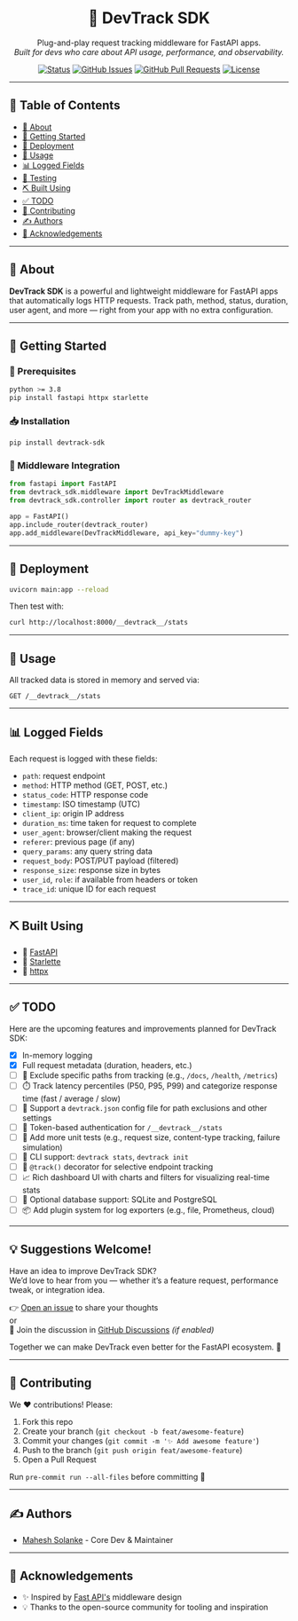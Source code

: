 <h1 align="center">🚀 DevTrack SDK</h1>

<p align="center">
  Plug-and-play request tracking middleware for FastAPI apps. <br>
  <i>Built for devs who care about API usage, performance, and observability.</i>
</p>

<div align="center">

[![Status](https://img.shields.io/badge/status-active-success.svg)]()
[![GitHub Issues](https://img.shields.io/github/issues/mahesh-solanke/devtrack-sdk.svg)](https://github.com/mahesh-solanke/devtrack-sdk/issues)
[![GitHub Pull Requests](https://img.shields.io/github/issues-pr/mahesh-solanke/devtrack-sdk.svg)](https://github.com/mahesh-solanke/devtrack-sdk/pulls)
[![License](https://img.shields.io/badge/license-MIT-blue.svg)](/LICENSE)

</div>

---

## 🧭 Table of Contents

- [🧐 About](#about)
- [🏁 Getting Started](#getting_started)
- [🚀 Deployment](#deployment)
- [🎈 Usage](#usage)
- [📊 Logged Fields](#logged_fields)
- [🧪 Testing](#tests)
- [⛏️ Built Using](#built_using)
- [✅ TODO](#todo)
- [🤝 Contributing](#contributing)
- [✍️ Authors](#authors)
- [🎉 Acknowledgements](#acknowledgement)

---

## 🧐 About <a name="about"></a>

**DevTrack SDK** is a powerful and lightweight middleware for FastAPI apps that automatically logs HTTP requests. Track path, method, status, duration, user agent, and more — right from your app with no extra configuration.

---

## 🏁 Getting Started <a name="getting_started"></a>

### 🧰 Prerequisites

```bash
python >= 3.8
pip install fastapi httpx starlette
```

### 📥 Installation

```bash
pip install devtrack-sdk
```

### 🧩 Middleware Integration

```python
from fastapi import FastAPI
from devtrack_sdk.middleware import DevTrackMiddleware
from devtrack_sdk.controller import router as devtrack_router

app = FastAPI()
app.include_router(devtrack_router)
app.add_middleware(DevTrackMiddleware, api_key="dummy-key")
```

---

## 🚀 Deployment <a name="deployment"></a>

```bash
uvicorn main:app --reload
```

Then test with:

```bash
curl http://localhost:8000/__devtrack__/stats
```

---

## 🎈 Usage <a name="usage"></a>

All tracked data is stored in memory and served via:

```
GET /__devtrack__/stats
```

---

## 📊 Logged Fields <a name="logged_fields"></a>

Each request is logged with these fields:

- `path`: request endpoint
- `method`: HTTP method (GET, POST, etc.)
- `status_code`: HTTP response code
- `timestamp`: ISO timestamp (UTC)
- `client_ip`: origin IP address
- `duration_ms`: time taken for request to complete
- `user_agent`: browser/client making the request
- `referer`: previous page (if any)
- `query_params`: any query string data
- `request_body`: POST/PUT payload (filtered)
- `response_size`: response size in bytes
- `user_id`, `role`: if available from headers or token
- `trace_id`: unique ID for each request

---

## ⛏️ Built Using <a name="built_using"></a>

- 🔹 [FastAPI](https://fastapi.tiangolo.com/)
- 🔹 [Starlette](https://www.starlette.io/)
- 🔹 [httpx](https://www.python-httpx.org/)

---

## ✅ TODO <a name="todo"></a>
Here are the upcoming features and improvements planned for DevTrack SDK:

- [x] In-memory logging
- [x] Full request metadata (duration, headers, etc.)
- [ ] 🚫 Exclude specific paths from tracking (e.g., `/docs`, `/health`, `/metrics`)
- [ ] ⏱️ Track latency percentiles (P50, P95, P99) and categorize response time (fast / average / slow)
- [ ] 🧩 Support a `devtrack.json` config file for path exclusions and other settings
- [ ] 🔐 Token-based authentication for `/__devtrack__/stats`
- [ ] 🧪 Add more unit tests (e.g., request size, content-type tracking, failure simulation)
- [ ] 🧰 CLI support: `devtrack stats`, `devtrack init`
- [ ] 🎯 `@track()` decorator for selective endpoint tracking
- [ ] 📈 Rich dashboard UI with charts and filters for visualizing real-time stats
- [ ] 💾 Optional database support: SQLite and PostgreSQL
- [ ] 📦 Add plugin system for log exporters (e.g., file, Prometheus, cloud)

---
## 💡 Suggestions Welcome!

Have an idea to improve DevTrack SDK?  
We’d love to hear from you — whether it’s a feature request, performance tweak, or integration idea.

👉 [Open an issue](https://github.com/mahesh-solanke/devtrack-sdk/issues/new) to share your thoughts  
or  
💬 Join the discussion in [GitHub Discussions](https://github.com/mahesh-solanke/devtrack-sdk/discussions) *(if enabled)*

Together we can make DevTrack even better for the FastAPI ecosystem. 🚀

---

## 🤝 Contributing <a name="contributing"></a>

We ❤️ contributions! Please:

1. Fork this repo
2. Create your branch (`git checkout -b feat/awesome-feature`)
3. Commit your changes (`git commit -m '✨ Add awesome feature'`)
4. Push to the branch (`git push origin feat/awesome-feature`)
5. Open a Pull Request

Run `pre-commit run --all-files` before committing 🙏

---

## ✍️ Authors <a name="authors"></a>

- [Mahesh Solanke](https://github.com/mahesh-solanke) - Core Dev & Maintainer

---

## 🎉 Acknowledgements <a name="acknowledgement"></a>

- ✨ Inspired by [Fast API's](https://github.com/fastapi/fastapi) middleware design
- 💡 Thanks to the open-source community for tooling and inspiration
